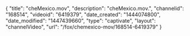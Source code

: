 {
    "title": "cheMexico.mov",
    "description": "cheMexico.mov.",
    "channelid": "168514",
    "videoid": "6419379",
    "date_created": "1444074800",
    "date_modified": "1447439660",
    "type": "captivate",
    "layout": "channelVideo",
    "url": "\/fox\/chemexico-mov\/168514-6419379"
}
